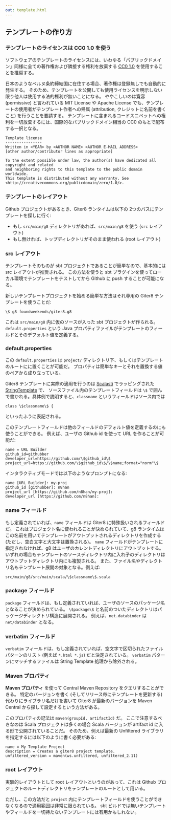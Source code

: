 ```yaml
---
out: template.html
---
```


  [CC0]: https://creativecommons.org/publicdomain/zero/1.0/

テンプレートの作り方
-----------------

### テンプレートのライセンスは CC0 1.0 を使う

ソフトウェアのテンプレートのライセンスには、いわゆる「パブリックドメイン」同様に全ての著作権および隣接する権利を放棄する
[CC0 1.0][CC0] を使用することを推奨する。

日本のようなベルヌ条約締結国に在住する場合、著作権は登録無しでも自動的に発生する。
そのため、テンプレートを公開しても使用ライセンスを明示しない限り他人は使用する法的権利が無いことになる。
ややこしいのは寛容 (permissive) と言われている MIT License や Apache License
でも、テンプレートの使用者がテンプレート作者への帰属 (attribution, クレジットに名前を書くこと) を行うことを要請する。
テンプレートに含まれるコードスニペットへの権利を一切放棄するには、国際的なパブリックドメイン相当の CC0 のもとで配布する一択となる。

```
Template license
----------------
Written in <YEAR> by <AUTHOR NAME> <AUTHOR E-MAIL ADDRESS>
[other author/contributor lines as appropriate]

To the extent possible under law, the author(s) have dedicated all copyright and related
and neighboring rights to this template to the public domain worldwide.
This template is distributed without any warranty. See <http://creativecommons.org/publicdomain/zero/1.0/>.
```

### テンプレートのレイアウト

Github プロジェクトがあるとき、Giter8 ランタイムは以下の 2つのパスにテンプレートを探しに行く:

- もし `src/main/g8` ディレクトリがあれば、`src/main/g8` を使う (`src` レイアウト)
- もし無ければ、トップディレクトリがそのまま使われる (root レイアウト)

### src レイアウト

テンプレートそのものが sbt プロジェクトであることが簡単なので、基本的には src レイアウトが推奨される。
この方法を使うと sbt プラグインを使ってローカル環境でテンプレートをテストしてから Github に push
することが可能になる。

新しいテンプレートプロジェクトを始める簡単な方法はそれ専用の Giter8 テンプレートを使うことだ:

    \$ g8 foundweekends/giter8.g8

これは `src/main/g8` 内に仮のソースが入った sbt プロジェクトが作られる。
`default.properties` という Java プロパティファイルがテンプレートのフィールドとそのデフォルト値を定義する。

### default.properties

この `default.properties` は `project/` ディレクトリ下、もしくはテンプレートのルートにに置くことが可能だ。
プロパティは簡単なキーとそれを置換する値のペアから成り立っている。

Giter8 テンプレートに実際の適用を行うのは [Scalasti][scalasti] でラッピングされた [StringTemplate][st] で、
ソースファイル内のテンプレートフィールドは `\$` で囲んで書かれる。具体例で説明すると、`classname` というフィールドはソース内では

    class \$classname\$ {

といったふうに表記される。

[scalasti]: http://bmc.github.com/scalasti/
[st]: http://www.stringtemplate.org/

このテンプレートフィールドは他のフィールドのデフォルト値を定義するのにも使うことができる。
例えば、ユーザの Github id を使って URL を作ることが可能だ:

```
name = URL Builder
github_id=githubber
developer_url=https://github.com/\$github_id\$
project_url=https://github.com/\$github_id\$/\$name;format="norm"\$
```

インタラクティブモードでは以下のようなプロンプトになる:

```
name [URL Builder]: my-proj
github_id [githubber]: n8han
project_url [https://github.com/n8han/my-proj]:
developer_url [https://github.com/n8han]:
```

### name フィールド

もし定義されていれば、`name` フィールドは Giter8 に特殊扱いされるフィールドだ。
これはプロジェクト名に使われることが決められていて、g8
ランタイムはこの名前を用いてテンプレートがアウトプットされるディレクトリを作成する (ただし、空白文字と大文字は置換される)。
`name` フィールドがテンプレートに指定されなければ、g8 はユーザのカレントディレクトリにアウトプットする。
いずれの場合もテンプレートのソースディレクトリ内に入れ子のディレクトリはアウトプットディレクトリ内にも複製される。
また、ファイル名やディレクトリ名もテンプレート展開の対象となる。例えば:

    src/main/g8/src/main/scala/\$classname\$.scala

### package フィールド

`package` フィールドは、もし定義されていれば、ユーザのソースのパッケージ名となることが決められている。
`\$package\$` と名前のついたディレクトリはパッケージディレクトリ構造に展開される。
例えば、`net.databinder` は `net/databinder` となる。

### verbatim フィールド

`verbatim` フィールドは、もし定義されていれば、空文字で区切られたファイルパターンのリスト (例えば `*.html *.js`) だと決定されている。
`verbatim` パターンにマッチするファイルは String Template 処理から除外される。

### Maven プロパティ

**Maven プロパティ** を使って Central Maven Repository をクエリすることができる。
特定のバージョンを書く (そしてリリース毎にテンプレートを更新する) 代わりにライブラリ名だけを書いて Giter8
が最新のバージョンを Maven Central から探して設定するという方法がある。

このプロパティの記法は `maven(groupId, artifactId)` だ。
ここで注意するべきなのは Scala プロジェクトは多くの場合 Scala バージョンが artifact id に入る形で公開されていることだ。
そのため、例えば最新の Unfiltered ライブラリを指定するには以下のように書く必要がある:

```
name = My Template Project
description = Creates a giter8 project template.
unfiltered_version = maven(ws.unfiltered, unfiltered_2.11)
```

### root レイアウト

実験的レイアウトとして root レイアウトというのがあって、これは Github プロジェクトのルートディレクトリをテンプレートのルートとして用いる。

ただし、この方法だと `project` 内にテンプレートフィールドを使うことができなくなるので適用範囲は非常に限られている。
sbt ビルドでは無いテンプレートやフィールドを一切持たないテンプレートには有用かもしれない。
